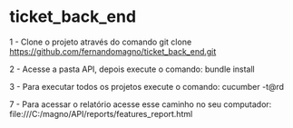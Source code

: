 # ticket_back_end

1 - Clone o projeto através do comando git clone https://github.com/fernandomagno/ticket_back_end.git

2 - Acesse a pasta API, depois execute o comando: bundle install

3 - Para executar todos os projetos execute o comando: cucumber -t@rd

7 - Para acessar o relatório acesse esse caminho no seu computador: file:///C:/magno/API/reports/features_report.html
